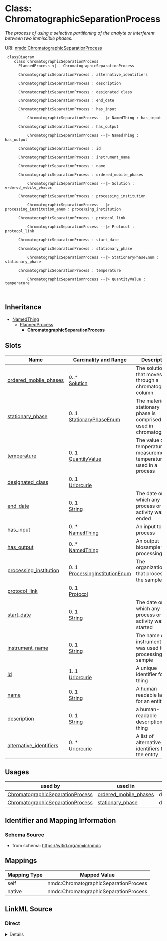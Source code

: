# Class: ChromatographicSeparationProcess


_The process of using a selective partitioning of the analyte or interferent between two immiscible phases._





URI: [nmdc:ChromatographicSeparationProcess](https://w3id.org/nmdc/ChromatographicSeparationProcess)




```mermaid
 classDiagram
    class ChromatographicSeparationProcess
      PlannedProcess <|-- ChromatographicSeparationProcess
      
      ChromatographicSeparationProcess : alternative_identifiers
        
      ChromatographicSeparationProcess : description
        
      ChromatographicSeparationProcess : designated_class
        
      ChromatographicSeparationProcess : end_date
        
      ChromatographicSeparationProcess : has_input
        
          ChromatographicSeparationProcess --|> NamedThing : has_input
        
      ChromatographicSeparationProcess : has_output
        
          ChromatographicSeparationProcess --|> NamedThing : has_output
        
      ChromatographicSeparationProcess : id
        
      ChromatographicSeparationProcess : instrument_name
        
      ChromatographicSeparationProcess : name
        
      ChromatographicSeparationProcess : ordered_mobile_phases
        
          ChromatographicSeparationProcess --|> Solution : ordered_mobile_phases
        
      ChromatographicSeparationProcess : processing_institution
        
          ChromatographicSeparationProcess --|> processing_institution_enum : processing_institution
        
      ChromatographicSeparationProcess : protocol_link
        
          ChromatographicSeparationProcess --|> Protocol : protocol_link
        
      ChromatographicSeparationProcess : start_date
        
      ChromatographicSeparationProcess : stationary_phase
        
          ChromatographicSeparationProcess --|> StationaryPhaseEnum : stationary_phase
        
      ChromatographicSeparationProcess : temperature
        
          ChromatographicSeparationProcess --|> QuantityValue : temperature
        
      
```





## Inheritance
* [NamedThing](NamedThing.md)
    * [PlannedProcess](PlannedProcess.md)
        * **ChromatographicSeparationProcess**



## Slots

| Name | Cardinality and Range | Description | Inheritance |
| ---  | --- | --- | --- |
| [ordered_mobile_phases](ordered_mobile_phases.md) | 0..* <br/> [Solution](Solution.md) | The solution(s) that moves through a chromatography column | direct |
| [stationary_phase](stationary_phase.md) | 0..1 <br/> [StationaryPhaseEnum](StationaryPhaseEnum.md) | The material the stationary phase is comprised of used in chromatography | direct |
| [temperature](temperature.md) | 0..1 <br/> [QuantityValue](QuantityValue.md) | The value of a temperature measurement or temperature used in a process | direct |
| [designated_class](designated_class.md) | 0..1 <br/> [Uriorcurie](Uriorcurie.md) |  | [PlannedProcess](PlannedProcess.md) |
| [end_date](end_date.md) | 0..1 <br/> [String](String.md) | The date on which any process or activity was ended | [PlannedProcess](PlannedProcess.md) |
| [has_input](has_input.md) | 0..* <br/> [NamedThing](NamedThing.md) | An input to a process | [PlannedProcess](PlannedProcess.md) |
| [has_output](has_output.md) | 0..* <br/> [NamedThing](NamedThing.md) | An output biosample to a processing step | [PlannedProcess](PlannedProcess.md) |
| [processing_institution](processing_institution.md) | 0..1 <br/> [ProcessingInstitutionEnum](ProcessingInstitutionEnum.md) | The organization that processed the sample | [PlannedProcess](PlannedProcess.md) |
| [protocol_link](protocol_link.md) | 0..1 <br/> [Protocol](Protocol.md) |  | [PlannedProcess](PlannedProcess.md) |
| [start_date](start_date.md) | 0..1 <br/> [String](String.md) | The date on which any process or activity was started | [PlannedProcess](PlannedProcess.md) |
| [instrument_name](instrument_name.md) | 0..1 <br/> [String](String.md) | The name of the instrument that was used for processing the sample | [PlannedProcess](PlannedProcess.md) |
| [id](id.md) | 1..1 <br/> [Uriorcurie](Uriorcurie.md) | A unique identifier for a thing | [NamedThing](NamedThing.md) |
| [name](name.md) | 0..1 <br/> [String](String.md) | A human readable label for an entity | [NamedThing](NamedThing.md) |
| [description](description.md) | 0..1 <br/> [String](String.md) | a human-readable description of a thing | [NamedThing](NamedThing.md) |
| [alternative_identifiers](alternative_identifiers.md) | 0..* <br/> [Uriorcurie](Uriorcurie.md) | A list of alternative identifiers for the entity | [NamedThing](NamedThing.md) |





## Usages

| used by | used in | type | used |
| ---  | --- | --- | --- |
| [ChromatographicSeparationProcess](ChromatographicSeparationProcess.md) | [ordered_mobile_phases](ordered_mobile_phases.md) | domain | [ChromatographicSeparationProcess](ChromatographicSeparationProcess.md) |
| [ChromatographicSeparationProcess](ChromatographicSeparationProcess.md) | [stationary_phase](stationary_phase.md) | domain | [ChromatographicSeparationProcess](ChromatographicSeparationProcess.md) |






## Identifier and Mapping Information







### Schema Source


* from schema: https://w3id.org/nmdc/nmdc





## Mappings

| Mapping Type | Mapped Value |
| ---  | ---  |
| self | nmdc:ChromatographicSeparationProcess |
| native | nmdc:ChromatographicSeparationProcess |





## LinkML Source

<!-- TODO: investigate https://stackoverflow.com/questions/37606292/how-to-create-tabbed-code-blocks-in-mkdocs-or-sphinx -->

### Direct

<details>
```yaml
name: ChromatographicSeparationProcess
description: The process of using a selective partitioning of the analyte or interferent
  between two immiscible phases.
from_schema: https://w3id.org/nmdc/nmdc
contributors:
- ORCID:0009-0001-1555-1601
- ORCID:0000-0002-1368-8217
is_a: PlannedProcess
slots:
- ordered_mobile_phases
- stationary_phase
- temperature
slot_usage:
  has_input:
    name: has_input
    domain_of:
    - BiosampleProcessing
    - OmicsProcessing
    - WorkflowExecutionActivity
    - PlannedProcess
    any_of:
    - range: Biosample
    - range: ProcessedSample

```
</details>

### Induced

<details>
```yaml
name: ChromatographicSeparationProcess
description: The process of using a selective partitioning of the analyte or interferent
  between two immiscible phases.
from_schema: https://w3id.org/nmdc/nmdc
contributors:
- ORCID:0009-0001-1555-1601
- ORCID:0000-0002-1368-8217
is_a: PlannedProcess
slot_usage:
  has_input:
    name: has_input
    domain_of:
    - BiosampleProcessing
    - OmicsProcessing
    - WorkflowExecutionActivity
    - PlannedProcess
    any_of:
    - range: Biosample
    - range: ProcessedSample
attributes:
  ordered_mobile_phases:
    name: ordered_mobile_phases
    description: The solution(s) that moves through a chromatography column.
    from_schema: https://w3id.org/nmdc/nmdc
    rank: 1000
    domain: ChromatographicSeparationProcess
    multivalued: true
    list_elements_ordered: true
    alias: ordered_mobile_phases
    owner: ChromatographicSeparationProcess
    domain_of:
    - ChromatographicSeparationProcess
    range: Solution
    inlined: true
    inlined_as_list: true
  stationary_phase:
    name: stationary_phase
    description: The material the stationary phase is comprised of used in chromatography.
    from_schema: https://w3id.org/nmdc/nmdc
    rank: 1000
    domain: ChromatographicSeparationProcess
    alias: stationary_phase
    owner: ChromatographicSeparationProcess
    domain_of:
    - ChromatographicSeparationProcess
    range: StationaryPhaseEnum
  temperature:
    name: temperature
    description: The value of a temperature measurement or temperature used in a process.
    notes:
    - Not to be confused with the MIXS:0000113
    from_schema: https://w3id.org/nmdc/nmdc
    contributors:
    - ORCID:0009-0001-1555-1601
    - ORCID:0000-0002-8683-0050
    rank: 1000
    alias: temperature
    owner: ChromatographicSeparationProcess
    domain_of:
    - SubSamplingProcess
    - ChromatographicSeparationProcess
    range: QuantityValue
  designated_class:
    name: designated_class
    comments:
    - required on all instances in a polymorphic Database slot like planned_process_set
    from_schema: https://w3id.org/nmdc/nmdc
    rank: 1000
    designates_type: true
    alias: designated_class
    owner: ChromatographicSeparationProcess
    domain_of:
    - PlannedProcess
    range: uriorcurie
  end_date:
    name: end_date
    description: The date on which any process or activity was ended
    todos:
    - add date string validation pattern
    comments:
    - We are using string representations of dates until all components of our ecosystem
      can handle ISO 8610 dates
    - The date should be formatted as YYYY-MM-DD
    from_schema: https://w3id.org/nmdc/nmdc
    rank: 1000
    alias: end_date
    owner: ChromatographicSeparationProcess
    domain_of:
    - PlannedProcess
    range: string
  has_input:
    name: has_input
    description: An input to a process.
    from_schema: https://w3id.org/nmdc/nmdc
    rank: 1000
    domain: NamedThing
    multivalued: true
    alias: has_input
    owner: ChromatographicSeparationProcess
    domain_of:
    - BiosampleProcessing
    - OmicsProcessing
    - WorkflowExecutionActivity
    - PlannedProcess
    range: NamedThing
    any_of:
    - range: Biosample
    - range: ProcessedSample
  has_output:
    name: has_output
    description: An output biosample to a processing step
    from_schema: https://w3id.org/nmdc/nmdc
    aliases:
    - output
    rank: 1000
    domain: NamedThing
    multivalued: true
    alias: has_output
    owner: ChromatographicSeparationProcess
    domain_of:
    - OmicsProcessing
    - WorkflowExecutionActivity
    - PlannedProcess
    range: NamedThing
  processing_institution:
    name: processing_institution
    description: The organization that processed the sample.
    from_schema: https://w3id.org/nmdc/nmdc
    rank: 1000
    domain: PlannedProcess
    alias: processing_institution
    owner: ChromatographicSeparationProcess
    domain_of:
    - OmicsProcessing
    - PlannedProcess
    range: processing_institution_enum
  protocol_link:
    name: protocol_link
    from_schema: https://w3id.org/nmdc/nmdc
    rank: 1000
    domain: PlannedProcess
    alias: protocol_link
    owner: ChromatographicSeparationProcess
    domain_of:
    - PlannedProcess
    range: Protocol
  start_date:
    name: start_date
    description: The date on which any process or activity was started
    todos:
    - add date string validation pattern
    comments:
    - We are using string representations of dates until all components of our ecosystem
      can handle ISO 8610 dates
    - The date should be formatted as YYYY-MM-DD
    from_schema: https://w3id.org/nmdc/nmdc
    rank: 1000
    alias: start_date
    owner: ChromatographicSeparationProcess
    domain_of:
    - PlannedProcess
    range: string
  instrument_name:
    name: instrument_name
    description: The name of the instrument that was used for processing the sample.
    from_schema: https://w3id.org/nmdc/nmdc
    rank: 1000
    domain: PlannedProcess
    alias: instrument_name
    owner: ChromatographicSeparationProcess
    domain_of:
    - OmicsProcessing
    - PlannedProcess
    range: string
  id:
    name: id
    description: A unique identifier for a thing. Must be either a CURIE shorthand
      for a URI or a complete URI
    notes:
    - 'abstracted pattern: prefix:typecode-authshoulder-blade(.version)?(_seqsuffix)?'
    - a minimum length of 3 characters is suggested for typecodes, but 1 or 2 characters
      will be accepted
    - typecodes must correspond 1:1 to a class in the NMDC schema. this will be checked
      via per-class id slot usage assertions
    - minting authority shoulders should probably be enumerated and checked in the
      pattern
    examples:
    - value: nmdc:mgmag-00-x012.1_7_c1
      description: https://github.com/microbiomedata/nmdc-schema/pull/499#discussion_r1018499248
    from_schema: https://w3id.org/nmdc/nmdc
    rank: 1000
    identifier: true
    alias: id
    owner: ChromatographicSeparationProcess
    domain_of:
    - Biosample
    - Study
    - NamedThing
    - Activity
    range: uriorcurie
    required: true
    pattern: ^[a-zA-Z0-9][a-zA-Z0-9_\.]+:[a-zA-Z0-9_][a-zA-Z0-9_\-\/\.,]*$
  name:
    name: name
    description: A human readable label for an entity
    from_schema: https://w3id.org/nmdc/nmdc
    rank: 1000
    alias: name
    owner: ChromatographicSeparationProcess
    domain_of:
    - Protocol
    - QualityControlReport
    - NamedThing
    - PersonValue
    - Activity
    range: string
  description:
    name: description
    description: a human-readable description of a thing
    from_schema: https://w3id.org/nmdc/nmdc
    rank: 1000
    slot_uri: dcterms:description
    alias: description
    owner: ChromatographicSeparationProcess
    domain_of:
    - Study
    - NamedThing
    - ImageValue
    range: string
  alternative_identifiers:
    name: alternative_identifiers
    description: A list of alternative identifiers for the entity.
    from_schema: https://w3id.org/nmdc/nmdc
    rank: 1000
    multivalued: true
    alias: alternative_identifiers
    owner: ChromatographicSeparationProcess
    domain_of:
    - Biosample
    - Study
    - NamedThing
    - MetaboliteQuantification
    range: uriorcurie
    pattern: ^[a-zA-Z0-9][a-zA-Z0-9_\.]+:[a-zA-Z0-9_][a-zA-Z0-9_\-\/\.,]*$

```
</details>